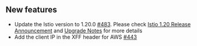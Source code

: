 
## New features

- Update the Istio version to 1.20.0 [#483](https://github.com/kyma-project/istio/pull/483). Please check [Istio 1.20 Release Announcement](https://istio.io/latest/news/releases/1.20.x/announcing-1.20/) and [Upgrade Notes](https://istio.io/latest/news/releases/1.20.x/announcing-1.20/upgrade-notes/) for more details
- Add the client IP in the XFF header for AWS [#443](https://github.com/kyma-project/istio/pull/443)
